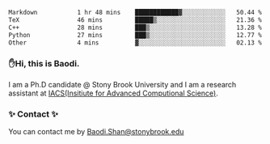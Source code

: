 <!--START_SECTION:waka-->

```txt
Markdown           1 hr 48 mins    ████████████▓░░░░░░░░░░░░   50.44 %
TeX                46 mins         █████▒░░░░░░░░░░░░░░░░░░░   21.36 %
C++                28 mins         ███▒░░░░░░░░░░░░░░░░░░░░░   13.28 %
Python             27 mins         ███▒░░░░░░░░░░░░░░░░░░░░░   12.77 %
Other              4 mins          ▓░░░░░░░░░░░░░░░░░░░░░░░░   02.13 %
```

<!--END_SECTION:waka-->

### ✋Hi, this is Baodi. 

I am a Ph.D candidate @ Stony Brook University and I am a research assistant at [IACS(Insitiute for Advanced Computional Science)](https://iacs.stonybrook.edu/).

### ✨ Contact ✨

You can contact me by [Baodi.Shan@stonybrook.edu](mailto:Baodi.Shan@stonybrook.edu)





<!--
[![Anurag's GitHub stats](https://github-readme-stats.vercel.app/api?username=lwshanbd&theme=jolly&show_icons=true&count_private=true&include_all_commits=true)](https://github.com/anuraghazra/github-readme-stats)
**lwshanbd/lwshanbd** is a ✨ _special_ ✨ repository because its `README.md` (this file) appears on your GitHub profile.

Here are some ideas to get you started:

- 🔭 I’m currently working on ...
- 🌱 I’m currently learning ...
- 👯 I’m looking to collaborate on ...
- 🤔 I’m looking for help with ...
- 💬 Ask me about ...
- 📫 How to reach me: ...
- 😄 Pronouns: ...
- ⚡ Fun fact: ...
-->

